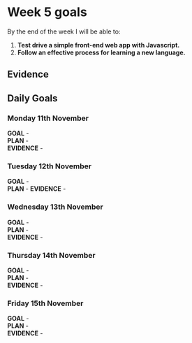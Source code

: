 # Week 5 goals

By the end of the week I will be able to:

1. **Test drive a simple front-end web app with Javascript.**
2. **Follow an effective process for learning a new language.**

## Evidence



## Daily Goals

### Monday 11th November

**GOAL** -    
**PLAN** -    
**EVIDENCE** -   


### Tuesday 12th November

**GOAL** -   
**PLAN** - 
**EVIDENCE** -  

### Wednesday 13th November

**GOAL** -    
**PLAN** -   
**EVIDENCE** -  

### Thursday 14th November

**GOAL** -     
**PLAN** -    
**EVIDENCE** -      

### Friday 15th November

**GOAL** -     
**PLAN** -     
**EVIDENCE** - 
